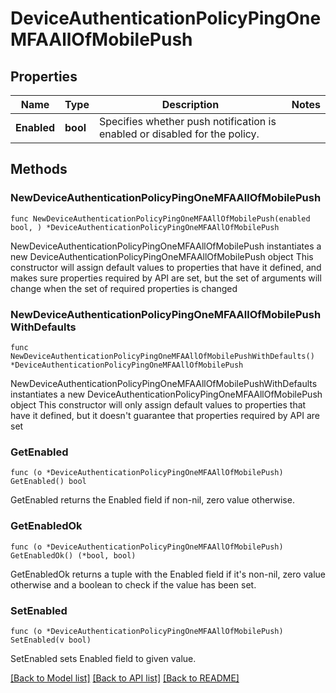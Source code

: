 # DeviceAuthenticationPolicyPingOneMFAAllOfMobilePush

## Properties

Name | Type | Description | Notes
------------ | ------------- | ------------- | -------------
**Enabled** | **bool** | Specifies whether push notification is enabled or disabled for the policy. | 

## Methods

### NewDeviceAuthenticationPolicyPingOneMFAAllOfMobilePush

`func NewDeviceAuthenticationPolicyPingOneMFAAllOfMobilePush(enabled bool, ) *DeviceAuthenticationPolicyPingOneMFAAllOfMobilePush`

NewDeviceAuthenticationPolicyPingOneMFAAllOfMobilePush instantiates a new DeviceAuthenticationPolicyPingOneMFAAllOfMobilePush object
This constructor will assign default values to properties that have it defined,
and makes sure properties required by API are set, but the set of arguments
will change when the set of required properties is changed

### NewDeviceAuthenticationPolicyPingOneMFAAllOfMobilePushWithDefaults

`func NewDeviceAuthenticationPolicyPingOneMFAAllOfMobilePushWithDefaults() *DeviceAuthenticationPolicyPingOneMFAAllOfMobilePush`

NewDeviceAuthenticationPolicyPingOneMFAAllOfMobilePushWithDefaults instantiates a new DeviceAuthenticationPolicyPingOneMFAAllOfMobilePush object
This constructor will only assign default values to properties that have it defined,
but it doesn't guarantee that properties required by API are set

### GetEnabled

`func (o *DeviceAuthenticationPolicyPingOneMFAAllOfMobilePush) GetEnabled() bool`

GetEnabled returns the Enabled field if non-nil, zero value otherwise.

### GetEnabledOk

`func (o *DeviceAuthenticationPolicyPingOneMFAAllOfMobilePush) GetEnabledOk() (*bool, bool)`

GetEnabledOk returns a tuple with the Enabled field if it's non-nil, zero value otherwise
and a boolean to check if the value has been set.

### SetEnabled

`func (o *DeviceAuthenticationPolicyPingOneMFAAllOfMobilePush) SetEnabled(v bool)`

SetEnabled sets Enabled field to given value.



[[Back to Model list]](../README.md#documentation-for-models) [[Back to API list]](../README.md#documentation-for-api-endpoints) [[Back to README]](../README.md)


